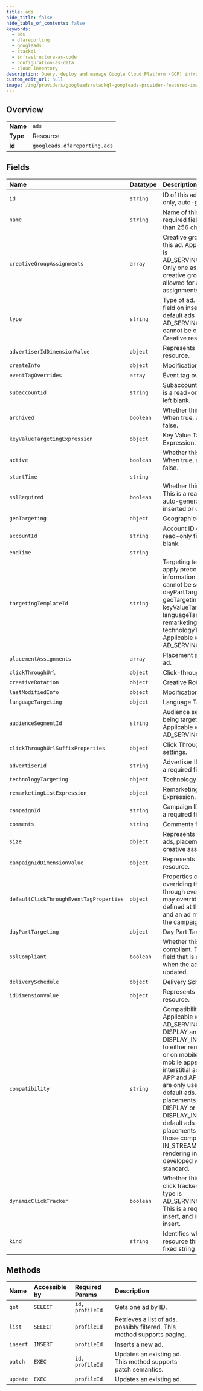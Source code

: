 ```yaml
---
title: ads
hide_title: false
hide_table_of_contents: false
keywords:
  - ads
  - dfareporting
  - googleads    
  - stackql
  - infrastructure-as-code
  - configuration-as-data
  - cloud inventory
description: Query, deploy and manage Google Cloud Platform (GCP) infrastructure and resources using SQL
custom_edit_url: null
image: /img/providers/googleads/stackql-googleads-provider-featured-image.png
---
```

  
    

## Overview
<table><tbody>
<tr><td><b>Name</b></td><td><code>ads</code></td></tr>
<tr><td><b>Type</b></td><td>Resource</td></tr>
<tr><td><b>Id</b></td><td><code>googleads.dfareporting.ads</code></td></tr>
</tbody></table>

## Fields
| Name | Datatype | Description |
|:-----|:---------|:------------|
| `id` | `string` | ID of this ad. This is a read-only, auto-generated field. |
| `name` | `string` | Name of this ad. This is a required field and must be less than 256 characters long. |
| `creativeGroupAssignments` | `array` | Creative group assignments for this ad. Applicable when type is AD_SERVING_CLICK_TRACKER. Only one assignment per creative group number is allowed for a maximum of two assignments. |
| `type` | `string` | Type of ad. This is a required field on insertion. Note that default ads ( AD_SERVING_DEFAULT_AD) cannot be created directly (see Creative resource). |
| `advertiserIdDimensionValue` | `object` | Represents a DimensionValue resource. |
| `createInfo` | `object` | Modification timestamp. |
| `eventTagOverrides` | `array` | Event tag overrides for this ad. |
| `subaccountId` | `string` | Subaccount ID of this ad. This is a read-only field that can be left blank. |
| `archived` | `boolean` | Whether this ad is archived. When true, active must be false. |
| `keyValueTargetingExpression` | `object` | Key Value Targeting Expression. |
| `active` | `boolean` | Whether this ad is active. When true, archived must be false. |
| `startTime` | `string` |  |
| `sslRequired` | `boolean` | Whether this ad requires ssl. This is a read-only field that is auto-generated when the ad is inserted or updated. |
| `geoTargeting` | `object` | Geographical Targeting. |
| `accountId` | `string` | Account ID of this ad. This is a read-only field that can be left blank. |
| `endTime` | `string` |  |
| `targetingTemplateId` | `string` | Targeting template ID, used to apply preconfigured targeting information to this ad. This cannot be set while any of dayPartTargeting, geoTargeting, keyValueTargetingExpression, languageTargeting, remarketingListExpression, or technologyTargeting are set. Applicable when type is AD_SERVING_STANDARD_AD. |
| `placementAssignments` | `array` | Placement assignments for this ad. |
| `clickThroughUrl` | `object` | Click-through URL |
| `creativeRotation` | `object` | Creative Rotation. |
| `lastModifiedInfo` | `object` | Modification timestamp. |
| `languageTargeting` | `object` | Language Targeting. |
| `audienceSegmentId` | `string` | Audience segment ID that is being targeted for this ad. Applicable when type is AD_SERVING_STANDARD_AD. |
| `clickThroughUrlSuffixProperties` | `object` | Click Through URL Suffix settings. |
| `advertiserId` | `string` | Advertiser ID of this ad. This is a required field on insertion. |
| `technologyTargeting` | `object` | Technology Targeting. |
| `remarketingListExpression` | `object` | Remarketing List Targeting Expression. |
| `campaignId` | `string` | Campaign ID of this ad. This is a required field on insertion. |
| `comments` | `string` | Comments for this ad. |
| `size` | `object` | Represents the dimensions of ads, placements, creatives, or creative assets. |
| `campaignIdDimensionValue` | `object` | Represents a DimensionValue resource. |
| `defaultClickThroughEventTagProperties` | `object` | Properties of inheriting and overriding the default click-through event tag. A campaign may override the event tag defined at the advertiser level, and an ad may also override the campaign's setting further. |
| `dayPartTargeting` | `object` | Day Part Targeting. |
| `sslCompliant` | `boolean` | Whether this ad is ssl compliant. This is a read-only field that is auto-generated when the ad is inserted or updated. |
| `deliverySchedule` | `object` | Delivery Schedule. |
| `idDimensionValue` | `object` | Represents a DimensionValue resource. |
| `compatibility` | `string` | Compatibility of this ad. Applicable when type is AD_SERVING_DEFAULT_AD. DISPLAY and DISPLAY_INTERSTITIAL refer to either rendering on desktop or on mobile devices or in mobile apps for regular or interstitial ads, respectively. APP and APP_INTERSTITIAL are only used for existing default ads. New mobile placements must be assigned DISPLAY or DISPLAY_INTERSTITIAL and default ads created for those placements will be limited to those compatibility types. IN_STREAM_VIDEO refers to rendering in-stream video ads developed with the VAST standard. |
| `dynamicClickTracker` | `boolean` | Whether this ad is a dynamic click tracker. Applicable when type is AD_SERVING_CLICK_TRACKER. This is a required field on insert, and is read-only after insert. |
| `kind` | `string` | Identifies what kind of resource this is. Value: the fixed string "dfareporting#ad". |
## Methods
| Name | Accessible by | Required Params | Description |
|:-----|:--------------|:----------------|:------------|
| `get` | `SELECT` | `id, profileId` | Gets one ad by ID. |
| `list` | `SELECT` | `profileId` | Retrieves a list of ads, possibly filtered. This method supports paging. |
| `insert` | `INSERT` | `profileId` | Inserts a new ad. |
| `patch` | `EXEC` | `id, profileId` | Updates an existing ad. This method supports patch semantics. |
| `update` | `EXEC` | `profileId` | Updates an existing ad. |
